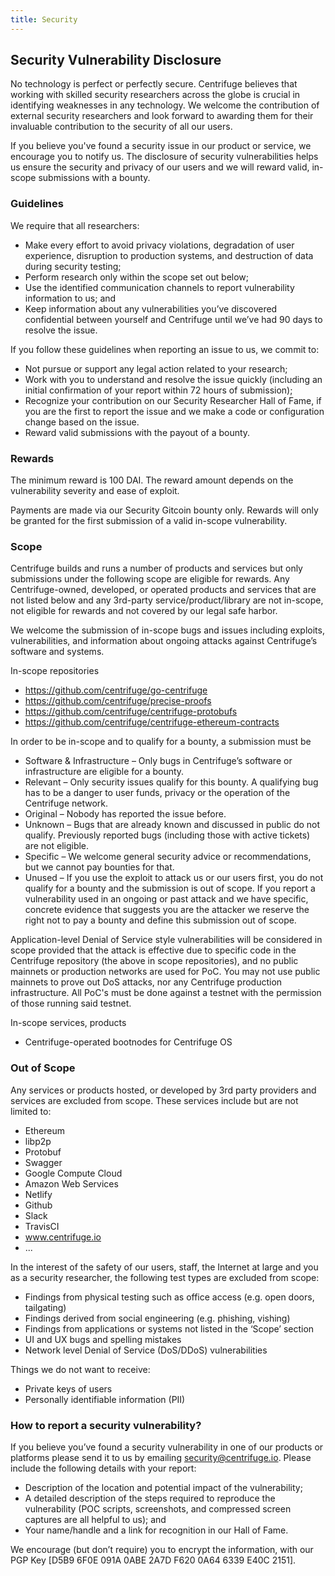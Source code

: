 ```yaml
---
title: Security
---
```


<Section>
<Row>
<Col span={8}>

# Security Vulnerability Disclosure

No technology is perfect or perfectly secure. Centrifuge believes that working with skilled security researchers across the globe is crucial in identifying weaknesses in any technology. We welcome the contribution of external security researchers and look forward to awarding them for their invaluable contribution to the security of all our users.

If you believe you've found a security issue in our product or service, we encourage you to notify us. The disclosure of security vulnerabilities helps us ensure the security and privacy of our users and we will reward valid, in-scope submissions with a bounty.

### Guidelines

We require that all researchers:

- Make every effort to avoid privacy violations, degradation of user experience, disruption to production systems, and destruction of data during security testing;
- Perform research only within the scope set out below;
- Use the identified communication channels to report vulnerability information to us; and
- Keep information about any vulnerabilities you’ve discovered confidential between yourself and Centrifuge until we’ve had 90 days to resolve the issue.

If you follow these guidelines when reporting an issue to us, we commit to:

- Not pursue or support any legal action related to your research;
- Work with you to understand and resolve the issue quickly (including an initial confirmation of your report within 72 hours of submission);
- Recognize your contribution on our Security Researcher Hall of Fame, if you are the first to report the issue and we make a code or configuration change based on the issue.
- Reward valid submissions with the payout of a bounty.

### Rewards

The minimum reward is 100 DAI. The reward amount depends on the vulnerability severity and ease of exploit.

Payments are made via our Security Gitcoin bounty only. Rewards will only be granted for the first submission of a valid in-scope vulnerability.

### Scope

Centrifuge builds and runs a number of products and services but only submissions under the following scope are eligible for rewards. Any Centrifuge-owned, developed, or operated products and services that are not listed below and any 3rd-party service/product/library are not in-scope, not eligible for rewards and not covered by our legal safe harbor.

We welcome the submission of in-scope bugs and issues including exploits, vulnerabilities, and information about ongoing attacks against Centrifuge’s software and systems.

In-scope repositories

- https://github.com/centrifuge/go-centrifuge
- https://github.com/centrifuge/precise-proofs
- https://github.com/centrifuge/centrifuge-protobufs
- https://github.com/centrifuge/centrifuge-ethereum-contracts

In order to be in-scope and to qualify for a bounty, a submission must be

- Software & Infrastructure – Only bugs in Centrifuge’s software or infrastructure are eligible for a bounty.
- Relevant – Only security issues qualify for this bounty. A qualifying bug has to be a danger to user funds, privacy or the operation of the Centrifuge network.
- Original – Nobody has reported the issue before.
- Unknown – Bugs that are already known and discussed in public do not qualify. Previously reported bugs (including those with active tickets) are not eligible.
- Specific – We welcome general security advice or recommendations, but we cannot pay bounties for that.
- Unused – If you use the exploit to attack us or our users first, you do not qualify for a bounty and the submission is out of scope. If you report a vulnerability used in an ongoing or past attack and we have specific, concrete evidence that suggests you are the attacker we reserve the right not to pay a bounty and define this submission out of scope.

Application-level Denial of Service style vulnerabilities will be considered in scope provided that the attack is effective due to specific code in the Centrifuge repository (the above in scope repositories), and no public mainnets or production networks are used for PoC. You may not use public mainnets to prove out DoS attacks, nor any Centrifuge production infrastructure. All PoC's must be done against a testnet with the permission of those running said testnet.

In-scope services, products

- Centrifuge-operated bootnodes for Centrifuge OS

### Out of Scope

Any services or products hosted, or developed by 3rd party providers and services are excluded from scope. These services include but are not limited to:

- Ethereum
- libp2p
- Protobuf
- Swagger
- Google Compute Cloud
- Amazon Web Services
- Netlify
- Github
- Slack
- TravisCI
- www.centrifuge.io
- ...

In the interest of the safety of our users, staff, the Internet at large and you as a security researcher, the following test types are excluded from scope:

- Findings from physical testing such as office access (e.g. open doors, tailgating)
- Findings derived from social engineering (e.g. phishing, vishing)
- Findings from applications or systems not listed in the ‘Scope’ section
- UI and UX bugs and spelling mistakes
- Network level Denial of Service (DoS/DDoS) vulnerabilities

Things we do not want to receive:
 
- Private keys of users
- Personally identifiable information (PII)

### How to report a security vulnerability?

If you believe you’ve found a security vulnerability in one of our products or platforms please send it to us by emailing security@centrifuge.io. Please include the following details with your report:

- Description of the location and potential impact of the vulnerability;
- A detailed description of the steps required to reproduce the vulnerability (POC scripts, screenshots, and compressed screen captures are all helpful to us); and
- Your name/handle and a link for recognition in our Hall of Fame.

We encourage (but don’t require) you to encrypt the information, with our PGP Key [D5B9 6F0E 091A 0ABE 2A7D F620 0A64 6339 E40C 2151].

</Col>
</Row>
</Section>